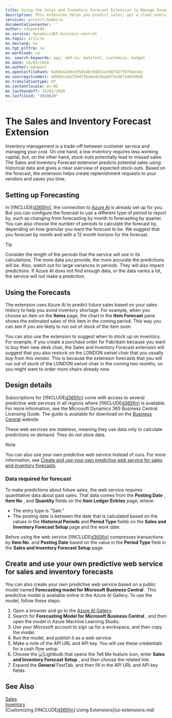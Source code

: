 ```yaml
---
title: Using the Sales and Inventory Forecast Extension to Manage Inventory | Microsoft Docs
description: This extension helps you predict sales, get a clear overview of expected stock-outs, and even helps you create replenishment requests to vendors.
services: project-madeira
documentationcenter: ''
author: edupont04
ms.service: dynamics365-business-central
ms.topic: article
ms.devlang: na
ms.tgt_pltfrm: na
ms.workload: na
ms. search.keywords: app, add-in, manifest, customize, budget
ms.date: 10/01/2020
ms.author: edupont
ms.openlocfilehash: 6a9db4249cdf5814bc04653a1987d17f8f94ecb2
ms.sourcegitcommit: ddbb5cede750df1baba4b3eab8fbed6744b5b9d6
ms.translationtype: HT
ms.contentlocale: en-NZ
ms.lasthandoff: 10/01/2020
ms.locfileid: "3918629"
---
```

# <a name="the-sales-and-inventory-forecast-extension"></a>The Sales and Inventory Forecast Extension
Inventory management is a trade-off between customer service and managing your cost. On one hand, a low inventory requires less working capital, but, on the other hand, stock-outs potentially lead to missed sales. The Sales and Inventory Forecast extension predicts potential sales using historical data and gives a clear overview of expected stock-outs. Based on the forecast, the extension helps create replenishment requests to your vendors and saves you time.  

## <a name="setting-up-forecasting"></a>Setting up Forecasting
In [!INCLUDE[d365fin](includes/d365fin_md.md)], the connection to [Azure AI](https://azure.microsoft.com/overview/ai-platform/) is already set up for you. But you can configure the forecast to use a different type of period to report by, such as changing from forecasting by month to forecasting by quarter. You can also choose the number of periods to calculate the forecast by, depending on how granular you want the forecast to be. We suggest that you forecast by month and with a 12 month horizon for the forecast. 

> [!TIP]  
>   Consider the length of the periods that the service will use in its calculations. The more data you provide, the more accurate the predictions will be. Also, watch out for large variances in periods. They will also impact predictions. If Azure AI does not find enough data, or the data varies a lot, the service will not make a prediction.

## <a name="using-the-forecasts"></a>Using the Forecasts
The extension uses Azure AI to predict future sales based on your sales history to help you avoid inventory shortage. For example, when you choose an item on the **Items** page, the chart in the **Item Forecast** pane shows the estimated sales of this item in the coming period. This way you can see if you are likely to run out of stock of the item soon.  

You can also use the extension to suggest when to stock up on inventory. For example, if you create a purchase order for Fabrikam because you want to buy their new desk chair, the Sales and Inventory Forecast extension will suggest that you also restock on the LONDON swivel chair that you usually buy from this vendor. This is because the extension forecasts that you will run out of stock of the LONDON swivel chair in the coming two months, so you might want to order more chairs already now.  

## <a name="design-details"></a>Design details
Subscriptions for [!INCLUDE[d365fin](includes/d365fin_md.md)] come with access to several predictive web services in all regions where [!INCLUDE[d365fin](includes/d365fin_md.md)] is available. For more information, see the Microsoft Dynamics 365 Business Central Licensing Guide. The guide is available for download on the [Business Central](https://dynamics.microsoft.com/en-us/business-central/overview/) website. 

These web services are stateless, meaning they use data only to calculate predictions on demand. They do not store data.

> [!NOTE]  
>   You can also use your own predictive web service instead of ours. For more information, see [Create and use your own predictive web service for sales and inventory forecasts](#AnchorText). 

### <a name="data-required-for-forecast"></a>Data required for forecast
To make predictions about future sales, the web service requires quantitative data about past sales. That data comes from the **Posting Date** , **Item No** , and **Quantity** fields on the **Item Ledger Entries** page, where:
-    The entry type is "Sale."
- The posting date is between the date that is calculated based on the values in the **Historical Periods** and **Period Type** fields on the **Sales and Inventory Forecast Setup** page and the work date.

Before using the web service [!INCLUDE[d365fin](includes/d365fin_md.md)] compresses transactions by **Item No.** and **Posting Date** based on the value in the **Period Type** field in the **Sales and Inventory Forecast Setup** page.

## <a name="create-and-use-your-own-predictive-web-service-for-sales-and-inventory-forecasts"></a><a name="AnchorText"> </a>Create and use your own predictive web service for sales and inventory forecasts
You can also create your own predictive web service based on a public model named **Forecasting model for Microsoft Business Central** . This predictive model is available online in the Azure AI Gallery. To use the model, follow these steps:  

1. Open a browser and go to the [Azure AI Gallery](https://go.microsoft.com/fwlink/?linkid=828352).  
2. Search for **Forecasting Model for Microsoft Business Central** , and then open the model in Azure Machine Learning Studio.  
3. Use your Microsoft account to sign up for a workspace, and then copy the model.  
4. Run the model, and publish it as a web service.  
5. Make a note of the API URL and API key. You will use these credentials for a cash flow setup.  
6. Choose the ![Lightbulb that opens the Tell Me feature](media/ui-search/search_small.png "Tell me what you want to do") icon, enter **Sales and Inventory Forecast Setup** , and then choose the related link.  
7. Expand the **General** FastTab, and then fill in the API URL and API key fields.  


## <a name="see-also"></a>See Also
[Sales](sales-manage-sales.md)  
[Inventory](inventory-manage-inventory.md)  
[Customizing [!INCLUDE[d365fin](includes/d365fin_md.md)] Using Extensions](ui-extensions.md)  

